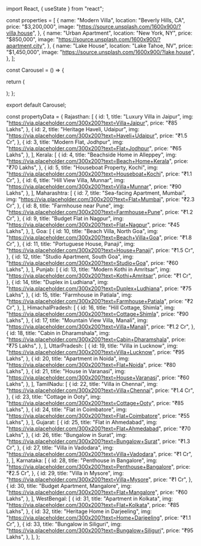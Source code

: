 import React, { useState } from "react";

const properties = [
{
name: "Modern Villa",
location: "Beverly Hills, CA",
price: "$3,200,000",
image: "https://source.unsplash.com/1600x900/?villa,house",
},
{
name: "Urban Apartment",
location: "New York, NY",
price: "$850,000",
image: "https://source.unsplash.com/1600x900/?apartment,city",
},
{
name: "Lake House",
location: "Lake Tahoe, NV",
price: "$1,450,000",
image: "https://source.unsplash.com/1600x900/?lake,house",
},
];

const Carousel = () => {

return (

);
};

export default Carousel;

const propertyData = {
Rajasthan: [
{
id: 1,
title: "Luxury Villa in Jaipur",
img: "https://via.placeholder.com/300x200?text=Villa+Jaipur",
price: "₹85 Lakhs",
},
{
id: 2,
title: "Heritage Haveli, Udaipur",
img: "https://via.placeholder.com/300x200?text=Haveli+Udaipur",
price: "₹1.5 Cr",
},
{
id: 3,
title: "Modern Flat, Jodhpur",
img: "https://via.placeholder.com/300x200?text=Flat+Jodhpur",
price: "₹65 Lakhs",
},
],
Kerala: [
{
id: 4,
title: "Beachside Home in Alleppey",
img: "https://via.placeholder.com/300x200?text=Beach+Home+Kerala",
price: "₹70 Lakhs",
},
{
id: 5,
title: "Houseboat Property, Kochi",
img: "https://via.placeholder.com/300x200?text=Houseboat+Kochi",
price: "₹1.1 Cr",
},
{
id: 6,
title: "Hill View Villa, Munnar",
img: "https://via.placeholder.com/300x200?text=Villa+Munnar",
price: "₹90 Lakhs",
},
],
Maharashtra: [
{
id: 7,
title: "Sea-facing Apartment, Mumbai",
img: "https://via.placeholder.com/300x200?text=Flat+Mumbai",
price: "₹2.3 Cr",
},
{
id: 8,
title: "Farmhouse near Pune",
img: "https://via.placeholder.com/300x200?text=Farmhouse+Pune",
price: "₹1.2 Cr",
},
{
id: 9,
title: "Budget Flat in Nagpur",
img: "https://via.placeholder.com/300x200?text=Flat+Nagpur",
price: "₹45 Lakhs",
},
],
Goa: [
{
id: 10,
title: "Beach Villa, North Goa",
img: "https://via.placeholder.com/300x200?text=Beach+Villa+Goa",
price: "₹1.8 Cr",
},
{
id: 11,
title: "Portuguese House, Panaji",
img: "https://via.placeholder.com/300x200?text=House+Panaji",
price: "₹1.5 Cr",
},
{
id: 12,
title: "Studio Apartment, South Goa",
img: "https://via.placeholder.com/300x200?text=Studio+Goa",
price: "₹60 Lakhs",
},
],
Punjab: [
{
id: 13,
title: "Modern Kothi in Amritsar",
img: "https://via.placeholder.com/300x200?text=Kothi+Amritsar",
price: "₹1 Cr",
},
{
id: 14,
title: "Duplex in Ludhiana",
img: "https://via.placeholder.com/300x200?text=Duplex+Ludhiana",
price: "₹75 Lakhs",
},
{
id: 15,
title: "Farmhouse in Patiala",
img: "https://via.placeholder.com/300x200?text=Farmhouse+Patiala",
price: "₹2 Cr",
},
],
HimachalPradesh: [
{
id: 16,
title: "Hill Cottage, Shimla",
img: "https://via.placeholder.com/300x200?text=Cottage+Shimla",
price: "₹90 Lakhs",
},
{
id: 17,
title: "Mountain View Villa, Manali",
img: "https://via.placeholder.com/300x200?text=Villa+Manali",
price: "₹1.2 Cr",
},
{
id: 18,
title: "Cabin in Dharamshala",
img: "https://via.placeholder.com/300x200?text=Cabin+Dharamshala",
price: "₹75 Lakhs",
},
],
UttarPradesh: [
{
id: 19,
title: "Villa in Lucknow",
img: "https://via.placeholder.com/300x200?text=Villa+Lucknow",
price: "₹95 Lakhs",
},
{
id: 20,
title: "Apartment in Noida",
img: "https://via.placeholder.com/300x200?text=Flat+Noida",
price: "₹80 Lakhs",
},
{
id: 21,
title: "House in Varanasi",
img: "https://via.placeholder.com/300x200?text=House+Varanasi",
price: "₹60 Lakhs",
},
],
TamilNadu: [
{
id: 22,
title: "Villa in Chennai",
img: "https://via.placeholder.com/300x200?text=Villa+Chennai",
price: "₹1.4 Cr",
},
{
id: 23,
title: "Cottage in Ooty",
img: "https://via.placeholder.com/300x200?text=Cottage+Ooty",
price: "₹85 Lakhs",
},
{
id: 24,
title: "Flat in Coimbatore",
img: "https://via.placeholder.com/300x200?text=Flat+Coimbatore",
price: "₹55 Lakhs",
},
],
Gujarat: [
{
id: 25,
title: "Flat in Ahmedabad",
img: "https://via.placeholder.com/300x200?text=Flat+Ahmedabad",
price: "₹70 Lakhs",
},
{
id: 26,
title: "Bungalow in Surat",
img: "https://via.placeholder.com/300x200?text=Bungalow+Surat",
price: "₹1.3 Cr",
},
{
id: 27,
title: "Villa in Vadodara",
img: "https://via.placeholder.com/300x200?text=Villa+Vadodara",
price: "₹1 Cr",
},
],
Karnataka: [
{
id: 28,
title: "Penthouse in Bangalore",
img: "https://via.placeholder.com/300x200?text=Penthouse+Bangalore",
price: "₹2.5 Cr",
},
{
id: 29,
title: "Villa in Mysore",
img: "https://via.placeholder.com/300x200?text=Villa+Mysore",
price: "₹1 Cr",
},
{
id: 30,
title: "Budget Apartment, Mangalore",
img: "https://via.placeholder.com/300x200?text=Flat+Mangalore",
price: "₹60 Lakhs",
},
],
WestBengal: [
{
id: 31,
title: "Apartment in Kolkata",
img: "https://via.placeholder.com/300x200?text=Flat+Kolkata",
price: "₹85 Lakhs",
},
{
id: 32,
title: "Heritage Home in Darjeeling",
img: "https://via.placeholder.com/300x200?text=Home+Darjeeling",
price: "₹1.1 Cr",
},
{
id: 33,
title: "Bungalow in Siliguri",
img: "https://via.placeholder.com/300x200?text=Bungalow+Siliguri",
price: "₹95 Lakhs",
},
],
};
